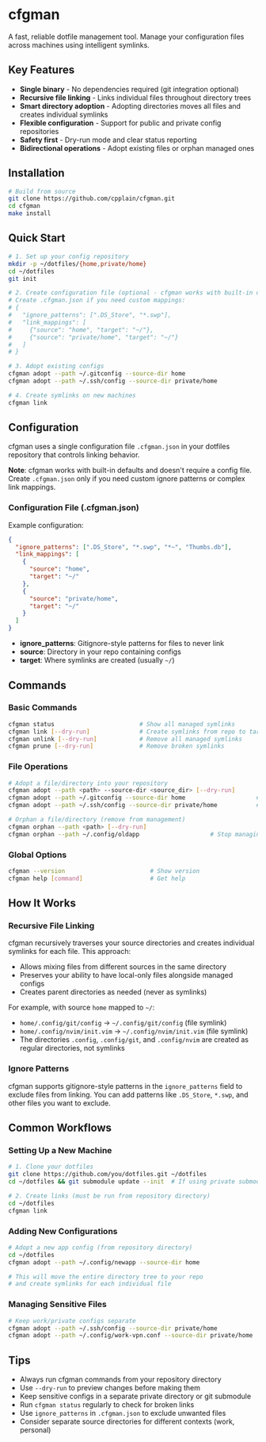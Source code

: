 # cfgman

A fast, reliable dotfile management tool. Manage your configuration files across machines using intelligent symlinks.

## Key Features

- **Single binary** - No dependencies required (git integration optional)
- **Recursive file linking** - Links individual files throughout directory trees
- **Smart directory adoption** - Adopting directories moves all files and creates individual symlinks
- **Flexible configuration** - Support for public and private config repositories
- **Safety first** - Dry-run mode and clear status reporting
- **Bidirectional operations** - Adopt existing files or orphan managed ones

## Installation

```bash
# Build from source
git clone https://github.com/cpplain/cfgman.git
cd cfgman
make install
```

## Quick Start

```bash
# 1. Set up your config repository
mkdir -p ~/dotfiles/{home,private/home}
cd ~/dotfiles
git init

# 2. Create configuration file (optional - cfgman works with built-in defaults)
# Create .cfgman.json if you need custom mappings:
# {
#   "ignore_patterns": [".DS_Store", "*.swp"],
#   "link_mappings": [
#     {"source": "home", "target": "~/"},
#     {"source": "private/home", "target": "~/"}
#   ]
# }

# 3. Adopt existing configs
cfgman adopt --path ~/.gitconfig --source-dir home
cfgman adopt --path ~/.ssh/config --source-dir private/home

# 4. Create symlinks on new machines
cfgman link
```

## Configuration

cfgman uses a single configuration file `.cfgman.json` in your dotfiles repository that controls linking behavior.

**Note**: cfgman works with built-in defaults and doesn't require a config file. Create `.cfgman.json` only if you need custom ignore patterns or complex link mappings.

### Configuration File (.cfgman.json)

Example configuration:

```json
{
  "ignore_patterns": [".DS_Store", "*.swp", "*~", "Thumbs.db"],
  "link_mappings": [
    {
      "source": "home",
      "target": "~/"
    },
    {
      "source": "private/home",
      "target": "~/"
    }
  ]
}
```

- **ignore_patterns**: Gitignore-style patterns for files to never link
- **source**: Directory in your repo containing configs
- **target**: Where symlinks are created (usually `~/`)

## Commands

### Basic Commands

```bash
cfgman status                        # Show all managed symlinks
cfgman link [--dry-run]              # Create symlinks from repo to target dirs
cfgman unlink [--dry-run]            # Remove all managed symlinks
cfgman prune [--dry-run]             # Remove broken symlinks
```

### File Operations

```bash
# Adopt a file/directory into your repository
cfgman adopt --path <path> --source-dir <source_dir> [--dry-run]
cfgman adopt --path ~/.gitconfig --source-dir home                    # Adopt to public repo
cfgman adopt --path ~/.ssh/config --source-dir private/home           # Adopt to private repo

# Orphan a file/directory (remove from management)
cfgman orphan --path <path> [--dry-run]
cfgman orphan --path ~/.config/oldapp                    # Stop managing a config
```

### Global Options

```bash
cfgman --version                        # Show version
cfgman help [command]                   # Get help
```

## How It Works

### Recursive File Linking

cfgman recursively traverses your source directories and creates individual symlinks for each file. This approach:

- Allows mixing files from different sources in the same directory
- Preserves your ability to have local-only files alongside managed configs
- Creates parent directories as needed (never as symlinks)

For example, with source `home` mapped to `~/`:

- `home/.config/git/config` → `~/.config/git/config` (file symlink)
- `home/.config/nvim/init.vim` → `~/.config/nvim/init.vim` (file symlink)
- The directories `.config`, `.config/git`, and `.config/nvim` are created as regular directories, not symlinks

### Ignore Patterns

cfgman supports gitignore-style patterns in the `ignore_patterns` field to exclude files from linking. You can add patterns like `.DS_Store`, `*.swp`, and other files you want to exclude.

## Common Workflows

### Setting Up a New Machine

```bash
# 1. Clone your dotfiles
git clone https://github.com/you/dotfiles.git ~/dotfiles
cd ~/dotfiles && git submodule update --init  # If using private submodule

# 2. Create links (must be run from repository directory)
cd ~/dotfiles
cfgman link
```

### Adding New Configurations

```bash
# Adopt a new app config (from repository directory)
cd ~/dotfiles
cfgman adopt --path ~/.config/newapp --source-dir home

# This will move the entire directory tree to your repo
# and create symlinks for each individual file
```

### Managing Sensitive Files

```bash
# Keep work/private configs separate
cfgman adopt --path ~/.ssh/config --source-dir private/home
cfgman adopt --path ~/.config/work-vpn.conf --source-dir private/home
```

## Tips

- Always run cfgman commands from your repository directory
- Use `--dry-run` to preview changes before making them
- Keep sensitive configs in a separate private directory or git submodule
- Run `cfgman status` regularly to check for broken links
- Use `ignore_patterns` in `.cfgman.json` to exclude unwanted files
- Consider separate source directories for different contexts (work, personal)
